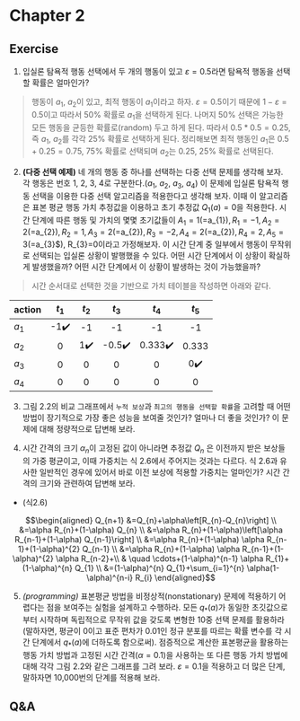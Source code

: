 # Chapter 2
## Exercise
1. 입실론 탐욕적 행동 선택에서 두 개의 행동이 있고 $\varepsilon=0.5$라면 탐욕적 행동을 선택할 확률은 얼마인가?
> 행동이 $a_{1}$, $a_{2}$이 있고, 최적 행동이 $a_{1}$이라고 하자. $\varepsilon=0.5$이기 때문에 $1-\varepsilon=0.5$이고 따라서 50% 확률로 $a_{1}$을 선택하게 된다. 나머지 50% 선택은 가능한 모든 행동을 균등한 확률로(random) 두고 하게 된다. 따라서 $0.5*0.5 = 0.25$, 즉 $a_{1}$, $a_{2}$를 각각 25% 확률로 선택하게 된다. 정리해보면 최적 행동인 $a_{1}$은 $0.5+0.25=0.75$, 75% 확률로 선택되며 $a_{2}$는 $0.25$, 25% 확률로 선택된다.

2. **(다중 선택 예제)** 네 개의 행동 중 하나를 선택하는 다중 선택 문제를 생각해 보자. 각 행동은 번호 1, 2, 3, 4로 구분한다.($a_{1}$, $a_{2}$, $a_{3}$, $a_{4}$) 이 문제에 입실론 탐욕적 행동 선택을 이용한 다중 선택 알고리즘을 적용한다고 생각해 보자. 이때 이 알고리즘은 표본 평균 행동 가치 추정값을 이용하고 초기 추정값 $Q_{1}(a)=0$을 적용한다. 시간 단계에 따른 행동 및 가치의 몇몇 초기값들이 $A_{1}=1(=$a_{1}$), R_{1}=-1, A_{2}=2(=$a_{2}$), R_{2}=1, A_{3}=2(=$a_{2}$), R_{3}=-2, A_{4}=2(=$a_{2}$), R_{4}=2, A_{5}=3(=$a_{3}$), R_{3}=0이라고 가정해보자. 이 시간 단계 중 일부에서 행동이 무작위로 선택되는 입실론 상황이 발행했을 수 있다. 어떤 시간 단계에서 이 상황이 확실하게 발생했을까? 어떤 시간 단계에서 이 상황이 발생하는 것이 가능했을까?

> 시간 순서대로 선택한 것을 기반으로 가치 테이블을 작성하면 아래와 같다.

|action|$t_{1}$|$t_{2}$|$t_{3}$|$t_{4}$|$t_{5}$|
|:-----|:-----:|:-----:|:-----:|:-----:|:-----:|
|$a_{1}$|-1:heavy_check_mark:|-1     |-1     |-1     |-1     |
|$a_{2}$|0     |1:heavy_check_mark:|-0.5:heavy_check_mark:|0.333:heavy_check_mark:|0.333  |
|$a_{3}$|0     |0      |0      |0      |0:heavy_check_mark:|
|$a_{4}$|0     |0      |0      |0      |0      |


3. 그림 2.2의 비교 그래프에서 `누적 보상`과 `최고의 행동을 선택할 확률`을 고려할 때 어떤 방법이 장기적으로 가장 좋은 성능을 보여줄 것인가? 얼마나 더 좋을 것인가? 이 문제에 대해 정량적으로 답변해 보라.
> 

4. 시간 간격의 크기 $\alpha_{n}$이 고정된 값이 아니라면 추정값 $Q_{n}$
은 이전까지 받은 보상들의 가중 평균이고, 이때 가중치는 식 2.6에서 주어지는 것과는 다르다. 식 2.6과 유사한 일반적인 경우에 있어서 바로 이전 보상에 적용할 가중치는 얼마인가? 시간 간격의 크기와 관련하여 답변해 보라.
* (식2.6) 

$$\begin{aligned}
Q_{n+1} &=Q_{n}+\alpha\left[R_{n}-Q_{n}\right] \\
&=\alpha R_{n}+(1-\alpha) Q_{n} \\
&=\alpha R_{n}+(1-\alpha)\left[\alpha R_{n-1}+(1-\alpha) Q_{n-1}\right] \\
&=\alpha R_{n}+(1-\alpha) \alpha R_{n-1}+(1-\alpha)^{2} Q_{n-1} \\
&=\alpha R_{n}+(1-\alpha) \alpha R_{n-1}+(1-\alpha)^{2} \alpha R_{n-2}+\\
& \quad \cdots+(1-\alpha)^{n-1} \alpha R_{1}+(1-\alpha)^{n} Q_{1} \\
&=(1-\alpha)^{n} Q_{1}+\sum_{i=1}^{n} \alpha(1-\alpha)^{n-i} R_{i}
\end{aligned}$$

> 

5. *(programming)* 표본평균 방법을 비정상적(nonstationary) 문제에 적용하기 어렵다는 점을 보여주는 실험을 설계하고 수행하라. 모든 $q_{*}(a)$가 동일한 초깃값으로부터 시작하며 독립적으로 무작위 값을 갖도록 변형한 10중 선택 문제를 활용하라(말하자면, 평균이 0이고 표준 편차가 0.01인 정규 분포를 따르는 확률 변수를 각 시간 단계에서 $q_{*}(a)$에 더하도록 함으로써). 점증적으로 계산한 표본평균을 활용하는 행동 가치 방법과 고정된 시간 간격($\alpha=0.1$)을 사용하는 또 다른 행동 가치 방법에 대해 각각 그림 2.2와 같은 그래프를 그려 보라. $\varepsilon=0.1$을 적용하고 더 많은 단계, 말하자면 10,000번의 단계를 적용해 보라.

> 

## Q&A